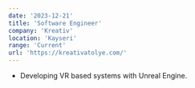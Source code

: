 ```yaml
---
date: '2023-12-21'
title: 'Software Engineer'
company: 'Kreativ'
location: 'Kayseri'
range: 'Current'
url: 'https://kreativatolye.com/'
---
```


- Developing VR based systems with Unreal Engine.
